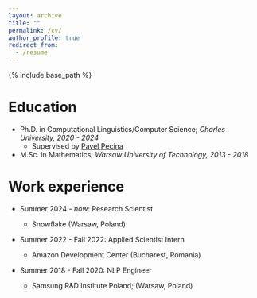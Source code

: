 ```yaml
---
layout: archive
title: ""
permalink: /cv/
author_profile: true
redirect_from:
  - /resume
---
```


{% include base_path %}

Education
======
* Ph.D. in Computational Linguistics/Computer Science; *Charles University, 2020 - 2024*
  * Supervised by [Pavel Pecina](https://scholar.google.com/citations?user=NMFKnr8AAAAJ)
* M.Sc. in Mathematics; *Warsaw University of Technology, 2013 - 2018*

Work experience
======
* Summer 2024 - *now*: Research Scientist
  * Snowflake (Warsaw, Poland)

* Summer 2022 - Fall 2022: Applied Scientist Intern
  * Amazon Development Center (Bucharest, Romania)

* Summer 2018 - Fall 2020: NLP Engineer
  * Samsung R&D Institute Poland; (Warsaw, Poland)
  
